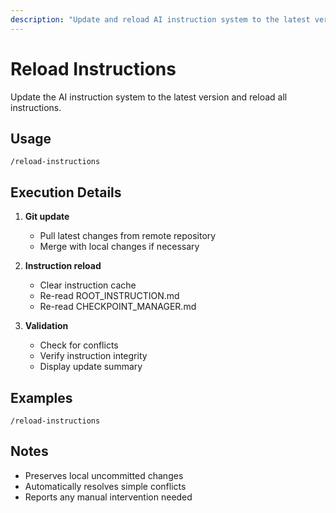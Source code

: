 ```yaml
---
description: "Update and reload AI instruction system to the latest version"
---
```


# Reload Instructions

Update the AI instruction system to the latest version and reload all instructions.

## Usage

```
/reload-instructions
```

## Execution Details

1. **Git update**
   - Pull latest changes from remote repository
   - Merge with local changes if necessary

2. **Instruction reload**
   - Clear instruction cache
   - Re-read ROOT_INSTRUCTION.md
   - Re-read CHECKPOINT_MANAGER.md

3. **Validation**
   - Check for conflicts
   - Verify instruction integrity
   - Display update summary

## Examples

```
/reload-instructions
```

## Notes

- Preserves local uncommitted changes
- Automatically resolves simple conflicts
- Reports any manual intervention needed